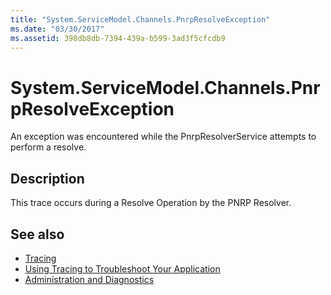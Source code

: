 ```yaml
---
title: "System.ServiceModel.Channels.PnrpResolveException"
ms.date: "03/30/2017"
ms.assetid: 398db8db-7394-439a-b599-3ad3f5cfcdb9
---
```

# System.ServiceModel.Channels.PnrpResolveException
An exception was encountered while the PnrpResolverService attempts to perform a resolve.  
  
## Description  
 This trace occurs during a Resolve Operation by the PNRP Resolver.  
  
## See also

- [Tracing](index.md)
- [Using Tracing to Troubleshoot Your Application](using-tracing-to-troubleshoot-your-application.md)
- [Administration and Diagnostics](../index.md)
